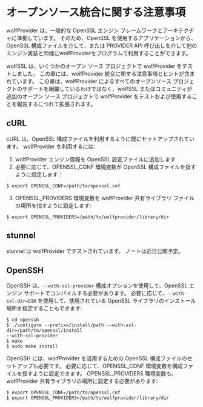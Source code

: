 # オープンソース統合に関する注意事項

wolfProvider は、一般的な OpenSSL エンジン フレームワークとアーキテクチャに準拠しています。 そのため、OpenSSL を使用するアプリケーションから、OpenSSL 構成ファイルを介して、または PROVIDER API 呼び出しを介して他のエンジン実装と同様にwolfProviderをプログラムで利用することができます。

wolfSSL は、いくつかのオープン ソース プロジェクトで wolfProvider をテストしました。 この章には、wolfProvider 統合に関する注意事項とヒントが含まれています。 この章は、wolfProvider によるすべてのオープンソース プロジェクトのサポートを網羅しているわけではなく、wolfSSL またはコミュニティが追加のオープン ソース プロジェクトで wolfProvider をテストおよび使用することを報告するにつれて拡張されます。



## cURL

cURL は、OpenSSL 構成ファイルを利用するように既にセットアップされています。 wolfProvider を利用するには:

1. wolfProvider エンジン情報を OpenSSL 設定ファイルに追加します
2. 必要に応じて、OPENSSL_CONF 環境変数が OpenSSL 構成ファイルを指すように設定します：


```
$ export OPENSSL_CONF=/path/to/openssl.cnf
```
3. OPENSSL_PROVIDERS 環境変数を wolfProvider 共有ライブラリ ファイルの場所を指すように設定します:

```
$ export OPENSSL_PROVIDERS=/path/to/wolfprovider/library/dir
```
## stunnel

stunnel は wolfProvider でテストされています。 ノートは近日公開予定。

## OpenSSH

OpenSSH は、`--with-ssl-provider` 構成オプションを使用して、OpenSSL エンジン サポートでコンパイルする必要があります。 必要に応じて、`--with-ssl-dir=DIR` を使用して、使用されている OpenSSL ライブラリのインストール場所を指定することもできます:

```
$ cd openssh
$ ./configure --prefix=/install/path --with-ssl-dir=/path/to/openssl/install
--with-ssl-provider
$ make
$ sudo make install
```

OpenSSH には、wolfProvider を活用するための OpenSSL 構成ファイルのセットアップも必要です。 必要に応じて、OPENSSL_CONF 環境変数を構成ファイルを指すように設定できます。 OPENSSL_PROVIDERS 環境変数も、wolfProvider 共有ライブラリの場所に設定する必要があります:


```
$ export OPENSSL_CONF=/path/to/openssl.cnf
$ export OPENSSL_PROVIDERS=/path/to/wolfprovider/library/dir
```
